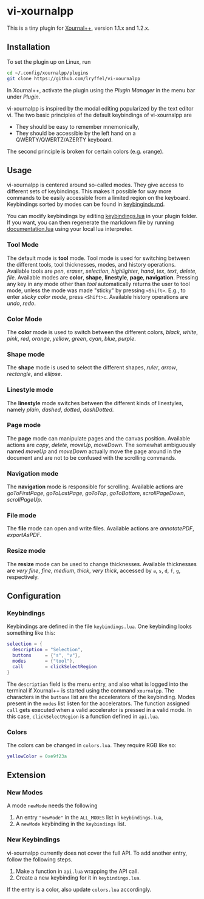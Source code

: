 # vi-xournalpp

This is a tiny plugin for [Xournal++](https://github.com/xournalpp/xournalpp),
version 1.1.x and 1.2.x.

## Installation

To set the plugin up on Linux, run

```bash
cd ~/.config/xournalpp/plugins
git clone https://github.com/lryffel/vi-xournalpp
```

In Xournal++, activate the plugin using the _Plugin Manager_
in the menu bar under _Plugin_.

vi-xournalpp is inspired by the modal editing popularized
by the text editor vi.
The two basic principles of the default keybindings of vi-xournalpp are

- They should be easy to remember mnemonically,
- They should be accessible by the left hand on a QWERTY/QWERTZ/AZERTY keyboard.

The second principle is broken for certain colors (e.g. `o`range).

## Usage

vi-xournalpp is centered around so-called modes. They give access to different
sets of keybindings. This makes it possible for way more commands to be easily
accessible from a limited region on the keyboard.
Keybindings sorted by modes can be found in [keybinginds.md](keybindings.md).

You can modify keybindings by editing [keybindings.lua](keybindings.lua) in your plugin
folder. If you want, you can then regenerate the markdown file by running
[documentation.lua](documentation.lua) using your local lua interpreter.

### Tool Mode

The default mode is **tool** mode.
Tool mode is used for switching between the different tools, tool thicknesses,
modes, and history operations. Available tools are _pen_, _eraser_,
_selection_, _highlighter_, _hand_, _tex_, _text_, _delete_, _file_.
Available modes are **color**, **shape**, **linestyle**, **page**, **navigation**.
Pressing any key in any mode other than _tool_ automatically
returns the user to tool mode, unless the mode was made "sticky"
by pressing `<Shift>`. E.g., to enter _sticky color mode_, press
`<Shift>c`.
Available history operations are _undo_, _redo_.

### Color Mode

The **color** mode is used to switch between the different colors,
_black_, _white_, _pink_, _red_, _orange_, _yellow_, _green_,
_cyan_, _blue_, _purple_.

### Shape mode

The **shape** mode is used to select the different shapes, _ruler_,
_arrow_, _rectangle_, and _ellipse_.

### Linestyle mode

The **linestyle** mode switches between the different kinds of linestyles,
namely _plain_, _dashed_, _dotted_, _dashDotted_.

### Page mode

The **page** mode can manipulate pages and the canvas position.
Available actions are _copy_, _delete_, _moveUp_, _moveDown_.
The somewhat ambiguously named _moveUp_ and _moveDown_
actually move the page around in the document
and are not to be confused with the scrolling commands.

### Navigation mode

The **navigation** mode is responsible for scrolling.
Available actions are
_goToFirstPage_, _goToLastPage_, _goToTop_, _goToBottom_,
_scrollPageDown_, _scrollPageUp_.

### File mode

The **file** mode can open and write files.
Available actions are _annotatePDF_, _exportAsPDF_.

### Resize mode

The **resize** mode can be used to change thicknesses.
Available thicknesses are
_very fine_, _fine_, _medium_, _thick_, _very thick_,
accessed by `a`, `s`, `d`, `f`, `g`, respectively.

## Configuration

### Keybindings

Keybindings are defined in the file `keybindings.lua`.
One keybinding looks something like this:

```lua
selection = {
  description = "Selection",
  buttons     = {"s", "v"},
  modes       = {"tool"},
  call        = clickSelectRegion
}
```

The `description` field is the menu
entry, and also what is logged into the terminal
if Xournal++ is started using the command `xournalpp`.
The characters in the `buttons` list are
the accelerators of the keybinding.
Modes present in the `modes` list listen
for the accelerators.
The function assigned `call` gets executed
when a valid accelerator is pressed
in a valid mode. In this case,
`clickSelectRegion` is a function
defined in `api.lua`.

### Colors

The colors can be changed in `colors.lua`.
They require RGB like so:

```lua
yellowColor = 0xe9f23a
```

## Extension

### New Modes

A mode `newMode` needs the following

1. An entry `"newMode"` in the `ALL_MODES` list in `keybindings.lua`,
2. A `newMode` keybinding in the `keybindings` list.

### New Keybindings

vi-xournalpp currently does not cover the full API. To add another entry,
follow the following steps.

1. Make a function in `api.lua` wrapping the API call.
2. Create a new keybinding for it in `keybindings.lua`.

If the entry is a color, also update `colors.lua` accordingly.
